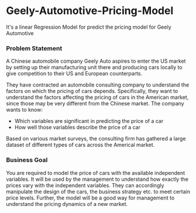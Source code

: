 # Geely-Automotive-Pricing-Model
It's a linear Regression Model for predict the pricing model for Geely Automotive

### **Problem Statement**

A Chinese automobile company Geely Auto aspires to enter the US market by setting up their manufacturing unit there and producing cars locally to give competition to their US and European counterparts.

They have contracted an automobile consulting company to understand the factors on which the pricing of cars depends. Specifically, they want to understand the factors affecting the pricing of cars in the American market, since those may be very different from the Chinese market. The company wants to know:

  - Which variables are significant in predicting the price of a car
  - How well those variables describe the price of a car

Based on various market surveys, the consulting firm has gathered a large dataset of different types of cars across the Americal market.


### **Business Goal**

You are required to model the price of cars with the available independent variables. It will be used by the management to understand how exactly the prices vary with the independent variables. They can accordingly manipulate the design of the cars, the business strategy etc. to meet certain price levels. Further, the model will be a good way for management to understand the pricing dynamics of a new market.
